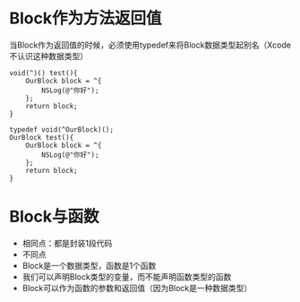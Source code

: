 # Block作为方法返回值

当Block作为返回值的时候，必须使用typedef来将Block数据类型起别名（Xcode不认识这种数据类型）



```
void(^)() test(){
    OurBlock block = ^{
        NSLog(@"你好");
    };
    return block;
}
```

```
typedef void(^OurBlock)();
OurBlock test(){
    OurBlock block = ^{
        NSLog(@"你好");
    };
    return block;
}
```

# 

# 

# Block与函数

* 相同点：都是封装1段代码
* 不同点
* Block是一个数据类型，函数是1个函数
* 我们可以声明Block类型的变量，而不能声明函数类型的函数
* Block可以作为函数的参数和返回值（因为Block是一种数据类型）



